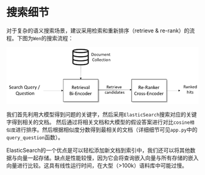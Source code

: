 # 搜索细节

对于复杂的语义搜索场景，建议采用检索和重新排序（retrieve & re-rank）的流程。下图为`Wen`的搜索流程：


![搜索流程](./../images/InformationRetrieval.png)

我们首先利用大模型得到问题的关键字，然后采用`ElasticSearch`搜索对应的关键字得到相关的文档。
然后通过将相关文档和大模型的假设答案进行对比`cosine相似度`进行排序。然后根据相似度分数得到最相关的文档（详细细节可见`app.py`中的`query_question`函数）。

ElasticSearch的一个优点是可以轻松添加新文档到索引中，我们还可以将其他数据与向量一起存储。缺点是性能较慢，因为它会将查询嵌入向量与所有存储的嵌入向量进行比较。这具有线性运行时间，在大型（>100k）语料库中可能过慢。
